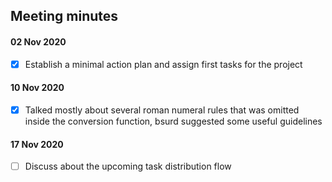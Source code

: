 ## Meeting minutes
#### 02 Nov 2020
- [x] Establish a minimal action plan and assign first tasks for the project
#### 10 Nov 2020
- [x] Talked mostly about several roman numeral rules that was omitted inside the conversion function, bsurd suggested some useful guidelines
#### 17 Nov 2020
- [ ] Discuss about the upcoming task distribution flow